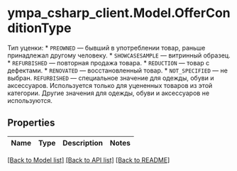 # ympa_csharp_client.Model.OfferConditionType
Тип уценки:  * `PREOWNED` —  бывший в употреблении товар, раньше принадлежал другому человеку. * `SHOWCASESAMPLE` — витринный образец. * `REFURBISHED` — повторная продажа товара. * `REDUCTION` — товар с дефектами. * `RENOVATED` — восстановленный товар. * `NOT_SPECIFIED` — не выбран.  `REFURBISHED` — специальное значение для одежды, обуви и аксессуаров. Используется только для уцененных товаров из этой категории. Другие значения для одежды, обуви и аксессуаров не используются. 

## Properties

Name | Type | Description | Notes
------------ | ------------- | ------------- | -------------

[[Back to Model list]](../README.md#documentation-for-models) [[Back to API list]](../README.md#documentation-for-api-endpoints) [[Back to README]](../README.md)

